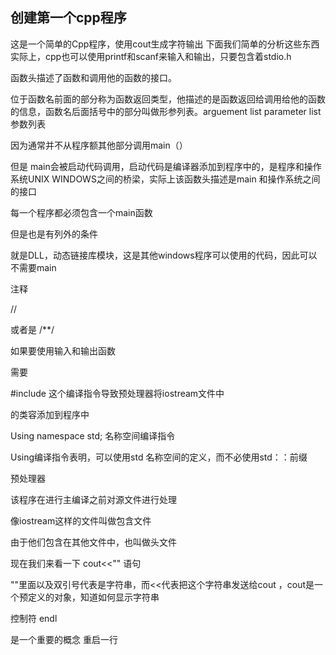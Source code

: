 ## 创建第一个cpp程序 

这是一个简单的Cpp程序，使用cout生成字符输出
下面我们简单的分析这些东西
实际上，cpp也可以使用printf和scanf来输入和输出，只要包含着stdio.h 

函数头描述了函数和调用他的函数的接口。 

位于函数名前面的部分称为函数返回类型，他描述的是函数返回给调用给他的函数的信息，函数名后面括号中的部分叫做形参列表。arguement list  parameter list 参数列表 

因为通常并不从程序额其他部分调用main（） 

但是 main会被启动代码调用，启动代码是编译器添加到程序中的，是程序和操作系统UNIX WINDOWS之间的桥梁，实际上该函数头描述是main 和操作系统之间的接口 

每一个程序都必须包含一个main函数 

但是也是有列外的条件 

就是DLL，动态链接库模块，这是其他windows程序可以使用的代码，因此可以不需要main 

注释 

// 

或者是 /**/ 

如果要使用输入和输出函数 

需要  

#include <iostream>   这个编译指令导致预处理器将iostream文件中 

的类容添加到程序中 

Using namespace std;   名称空间编译指令 

Using编译指令表明，可以使用std 名称空间的定义，而不必使用std：：前缀 

预处理器 

该程序在进行主编译之前对源文件进行处理 

像iostream这样的文件叫做包含文件 

由于他们包含在其他文件中，也叫做头文件 

现在我们来看一下 cout<<"" 语句 

""里面以及双引号代表是字符串，而<<代表把这个字符串发送给cout ，cout是一个预定义的对象，知道如何显示字符串 

控制符 endl 

是一个重要的概念 重启一行 
